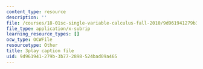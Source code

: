 ```yaml
---
content_type: resource
description: ''
file: /courses/18-01sc-single-variable-calculus-fall-2010/9d961941279b3b772898524bad09a465_apzEJCsycVM.srt
file_type: application/x-subrip
learning_resource_types: []
ocw_type: OCWFile
resourcetype: Other
title: 3play caption file
uid: 9d961941-279b-3b77-2898-524bad09a465
---
```

